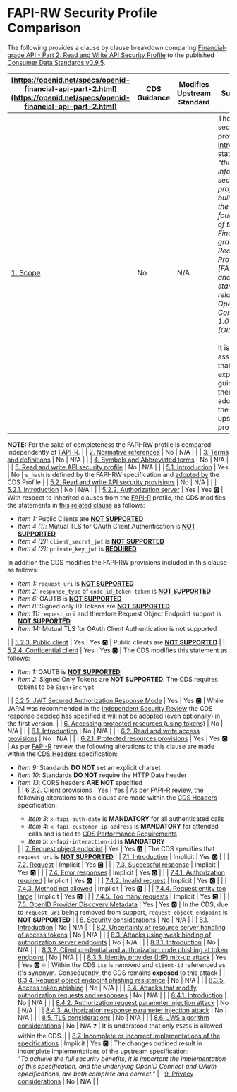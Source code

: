 
# FAPI-RW Security Profile Comparison

The following provides a clause by clause breakdown comparing [Financial-grade API - Part 2: Read and Write API Security Profile](https://openid.net/specs/openid-financial-api-part-2.html) to the published [Consumer Data Standards v0.9.5](https://consumerdatastandardsaustralia.github.io/standards).

|  **[https://openid.net/specs/openid-financial-api-part-2.html](https://openid.net/specs/openid-financial-api-part-2.html)** | **CDS Guidance** | **Modifies Upstream Standard** | **Summary** |
| --- | --- | --- | --- |
|  [1. Scope](https://openid.net/specs/openid-financial-api-part-2.html#scope) | No | N/A | The CDS security profile [introduction](https://consumerdatastandardsaustralia.github.io/standards/#security-profile) states that *"this information security profile builds upon the foundations of the Financial-grade API Read Write Profile [FAPI-RW] and other standards relating to Open ID Connect 1.0 [OIDC]"*.<br/><br/>It is assumed that without explicit guidance there is adoption of the upstream profile. 
  
  
**NOTE:** For the sake of completeness the FAPI-RW profile is compared independently of [FAPI-R](fap-part1.md). |
|  [2. Normative references](https://openid.net/specs/openid-financial-api-part-2.html#normative-references) | No | N/A |  |
|  [3. Terms and definitions](https://openid.net/specs/openid-financial-api-part-2.html#terms-and-definitions) | No | N/A |  |
|  [4. Symbols and Abbreviated terms](https://openid.net/specs/openid-financial-api-part-2.html#symbols-and-abbreviated-terms) | No | N/A |  |
|  [5. Read and write API security profile](https://openid.net/specs/openid-financial-api-part-2.html#read-write-api-security-profile) | No | N/A |  |
|  [5.1. Introduction](https://openid.net/specs/openid-financial-api-part-2.html#introduction) | Yes | No | `s_hash` is defined by the FAPI-RW specification and [adopted by](https://consumerdatastandardsaustralia.github.io/standards/#tokens) the CDS Profile |
|  [5.2. Read and write API security provisions](https://openid.net/specs/openid-financial-api-part-2.html#read-and-write-api-security-provisions) | No | N/A |  |
|  [5.2.1. Introduction](https://openid.net/specs/openid-financial-api-part-2.html#introduction-1) | No | N/A |  |
|  [5.2.2. Authorization server](https://openid.net/specs/openid-financial-api-part-2.html#authorization-server) | Yes | Yes :o2: | With respect to inherited clauses from the [FAPI-R](fapi-part1.md) profile, the CDS modifies the statements in [this related clause](https://openid.net/specs/openid-financial-api-part-1.html#authorization-server) as follows:<ul><li>*Item 1:* Public Clients are [**NOT SUPPORTED**](https://consumerdatastandardsaustralia.github.io/standards/#oidc-client-types)</li><li>*Item 4 (1)*: Mutual TLS for OAuth Client Authentication is [**NOT SUPPORTED**](https://consumerdatastandardsaustralia.github.io/standards/#client-authentication)</li><li>*Item 4 (2):* `client_secret_jwt` is [**NOT SUPPORTED**](https://consumerdatastandardsaustralia.github.io/standards/#authentication-flows)</li><li>*Item 4 (2):*  `private_key_jwt` is [**REQUIRED**](https://consumerdatastandardsaustralia.github.io/standards/#authentication-flows)</li></ul>In addition the CDS modifies the FAPI-RW provisions included in this clause as follows:<ul><li>*Item 1:* `request_uri` is **[NOT SUPPORTED](https://consumerdatastandardsaustralia.github.io/standards/#authentication-flows)**</li><li>*Item 2:* `response_type` of `code id_token token` is **[NOT SUPPORTED](https://consumerdatastandardsaustralia.github.io/standards/#authentication-flows)**</li><li>*Item 6:* OAUTB is **[NOT SUPPORTED](https://consumerdatastandardsaustralia.github.io/standards/#transaction-security)**</li><li>*Item 8:* Signed only ID Tokens are **[NOT SUPPORTED](https://consumerdatastandardsaustralia.github.io/standards/#tokens)**</li><li>*Item 11:* `request_uri` and therefore Request Object Endpoint support is **[NOT SUPPORTED](https://consumerdatastandardsaustralia.github.io/standards/#authentication-flows)**</li><li>*Item 14:* Mutual TLS for OAuth Client Authentication is not supported</li></ul> |
|  [5.2.3. Public client](https://openid.net/specs/openid-financial-api-part-2.html#public-client) | Yes | Yes :o2: | Public clients are **[NOT SUPPORTED](https://consumerdatastandardsaustralia.github.io/standards/#oidc-client-types)** |
|  [5.2.4. Confidential client](https://openid.net/specs/openid-financial-api-part-2.html#confidential-client) | Yes | Yes :o2: | The CDS modifies this statement as follows:<ul><li>*Item 1:* OAUTB is **[NOT SUPPORTED](https://consumerdatastandardsaustralia.github.io/standards/#transaction-security)**</li><li>*Item 2:* Signed Only Tokens are **NOT SUPPORTED**. The CDS requires tokens to be `Sign`+`Encrypt`</li></ul> |
|  [5.2.5. JWT Secured Authorization Response Mode](https://openid.net/specs/openid-financial-api-part-2.html#jwt-secured-authorization-response-mode) | Yes | Yes :o2: | While JARM was recommended in the [Independent Security Review](https://github.com/ConsumerDataStandardsAustralia/standards/files/3401837/Consumer_Data_Right_Security_Review_Final.pdf) the CDS response [decided](https://github.com/ConsumerDataStandardsAustralia/standards/files/3401842/Decision.078.-.Independent.Information.Security.Review.pdf) has specified it will not be adopted (even optionally) in the first version. |
|  [6. Accessing protected resources (using tokens)](https://openid.net/specs/openid-financial-api-part-2.html#accessing-protected-resources-using-tokens) | No | N/A |  |
|  [6.1. Introduction](https://openid.net/specs/openid-financial-api-part-2.html#introduction-2) | No | N/A |  |
|  [6.2. Read and write access provisions](https://openid.net/specs/openid-financial-api-part-2.html#read-and-write-access-provisions) | No | N/A |  |
|  [6.2.1. Protected resources provisions](https://openid.net/specs/openid-financial-api-part-2.html#protected-resources-provisions) | Yes | Yes :o2: | As per [FAPI-R](fapi-part1.md) review, the following alterations to this clause are made within the [CDS Headers](https://consumerdatastandardsaustralia.github.io/standards/#http-headers) specification:<ul><li>*Item 9:* Standards **DO NOT** set an explicit charset</li><li>*Item 10*: Standards **DO NOT** require the HTTP Date header</li><li>*Item 13*: CORS headers **ARE NOT** specified</li> |
|  [6.2.2. Client provisions](https://openid.net/specs/openid-financial-api-part-2.html#client-provisions) | Yes | Yes | As per [FAPI-R](fapi-part1.md) review, the following alterations to this clause are made within the [CDS Headers](https://consumerdatastandardsaustralia.github.io/standards/#http-headers) specification:<ul><li>*Item 3*: `x-fapi-auth-date` is **MANDATORY** for all authenticated calls</li><li>*Item 4*: `x-fapi-customer-ip-address` is **MANDATORY** for attended calls and is tied to [CDS Performance Requirements](https://consumerdatastandardsaustralia.github.io/standards/#performance-requirements)</li><li>*Item 5*: `x-fapi-interaction-id` is **MANDATORY**</li></ul> |
|  [7. Request object endpoint](https://openid.net/specs/openid-financial-api-part-2.html#request-object-endpoint) | Yes | Yes :o2: | The CDS specifies that `request_uri`  is **[NOT SUPPORTED](https://consumerdatastandardsaustralia.github.io/standards/#authentication-flows)** |
|  [7.1. Introduction](https://openid.net/specs/openid-financial-api-part-2.html#introduction-3) | Implicit | Yes :o2: |  |
|  [7.2. Request](https://openid.net/specs/openid-financial-api-part-2.html#request) | Implicit | Yes :o2: |  |
|  [7.3. Successful response](https://openid.net/specs/openid-financial-api-part-2.html#successful-response) | Implicit | Yes :o2: |  |
|  [7.4. Error responses](https://openid.net/specs/openid-financial-api-part-2.html#error-responses) | Implicit | Yes :o2: |  |
|  [7.4.1. Authorization required](https://openid.net/specs/openid-financial-api-part-2.html#authorization-required) | Implicit | Yes :o2: |  |
|  [7.4.2. Invalid request](https://openid.net/specs/openid-financial-api-part-2.html#invalid-request) | Implicit | Yes :o2: |  |
|  [7.4.3. Method not allowed](https://openid.net/specs/openid-financial-api-part-2.html#method-not-allowed) | Implicit | Yes :o2: |  |
|  [7.4.4. Request entity too large](https://openid.net/specs/openid-financial-api-part-2.html#request-entity-too-large) | Implicit | Yes :o2: |  |
|  [7.4.5. Too many requests](https://openid.net/specs/openid-financial-api-part-2.html#too-many-requests) | Implicit | Yes :o2: |  |
|  [7.5. OpenID Provider Discovery Metadata](https://openid.net/specs/openid-financial-api-part-2.html#openid-provider-discovery-metadata) | Yes | Yes :o2: | In the CDS, due to `request_uri` being removed from support, `request_object_endpoint` is **NOT SUPPORTED** |
|  [8. Security considerations](https://openid.net/specs/openid-financial-api-part-2.html#security-considerations) | No | N/A |  |
|  [8.1. Introduction](https://openid.net/specs/openid-financial-api-part-2.html#introduction-4) | No | N/A |  |
|  [8.2. Uncertainty of resource server handling of access tokens](https://openid.net/specs/openid-financial-api-part-2.html#uncertainty-of-resource-server-handling-of-access-tokens) | No | N/A |  |
|  [8.3. Attacks using weak binding of authorization server endpoints](https://openid.net/specs/openid-financial-api-part-2.html#attacks-using-weak-binding-of-authorization-server-endpoints) | No | N/A |  |
|  [8.3.1. Introduction](https://openid.net/specs/openid-financial-api-part-2.html#introduction-5) | No | N/A |  |
|  [8.3.2. Client credential and authorization code phishing at token endpoint](https://openid.net/specs/openid-financial-api-part-2.html#client-credential-and-authorization-code-phishing-at-token-endpoint) | No | N/A |  |
|  [8.3.3. Identity provider (IdP) mix-up attack](https://openid.net/specs/openid-financial-api-part-2.html#identity-provider-idp-mix-up-attack) <a name="8.3.3"></a> | Yes | Yes :o2: :fire: | Within the CDS `iss` is removed and `client-id` referenced as it's synonym. Consequently, the CDS remains **exposed** to this attack |
|  [8.3.4. Request object endpoint phishing resistance](https://openid.net/specs/openid-financial-api-part-2.html#request-object-endpoint-phishing-resistance) | No | N/A |  |
|  [8.3.5. Access token phishing](https://openid.net/specs/openid-financial-api-part-2.html#access-token-phishing) | No | N/A |  |
|  [8.4. Attacks that modify authorization requests and responses](https://openid.net/specs/openid-financial-api-part-2.html#attacks-that-modify-authorization-requests-and-responses) | No | N/A |  |
|  [8.4.1. Introduction](https://openid.net/specs/openid-financial-api-part-2.html#introduction-6) | No | N/A |  |
|  [8.4.2. Authorization request parameter injection attack](https://openid.net/specs/openid-financial-api-part-2.html#authorization-request-parameter-injection-attack) | No | N/A |  |
|  [8.4.3. Authorization response parameter injection attack](https://openid.net/specs/openid-financial-api-part-2.html#authorization-response-parameter-injection-attack) | No | N/A |  |
|  [8.5. TLS considerations](https://openid.net/specs/openid-financial-api-part-2.html#tls-considerations) | No | N/A |  |
|  [8.6. JWS algorithm considerations](https://openid.net/specs/openid-financial-api-part-2.html#jws-algorithm-considerations) | No | N/A :question: | It is understood that only `PS256` is allowed within the CDS. |
|  [8.7. Incomplete or incorrect implementations of the specifications](https://openid.net/specs/openid-financial-api-part-2.html#incomplete-or-incorrect-implementations-of-the-specifications) | Implicit | Yes :o2: | The changes outlined result in incomplete implementations of the upstream specification: <br />*"To achieve the full security benefits, it is important the implementation of this specification, and the underlying OpenID Connect and OAuth specifications, are both complete and correct."* |
|  [9. Privacy considerations](https://openid.net/specs/openid-financial-api-part-2.html#privacy-considerations) | No | N/A |  |

